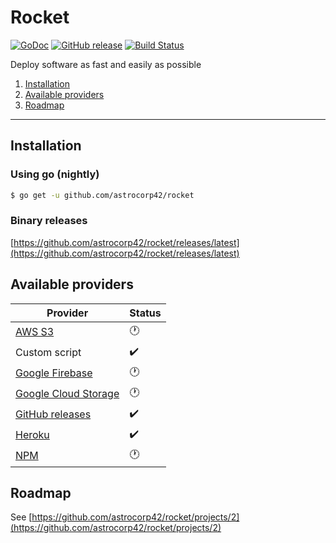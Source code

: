 # Rocket

[![GoDoc](https://godoc.org/github.com/astrocorp42/rocket?status.svg)](https://godoc.org/github.com/astrocorp42/rocket)
[![GitHub release](https://img.shields.io/github/release/astrocorp42/rocket.svg)](https://github.com/astrocorp42/rocket/releases/latest)
[![Build Status](https://travis-ci.org/astrocorp42/rocket.svg?branch=master)](https://travis-ci.org/astrocorp42/rocket)

Deploy software as fast and easily as possible

1. [Installation](#installation)
2. [Available providers](#available-providers)
3. [Roadmap](#roadmap)

-------------------


## Installation

### Using go (nightly)
```bash
$ go get -u github.com/astrocorp42/rocket
```

### Binary releases
[https://github.com/astrocorp42/rocket/releases/latest](https://github.com/astrocorp42/rocket/releases/latest)




## Available providers

| Provider              | Status |
| --------------------- | -------|
| [AWS S3](https://aws.amazon.com/s3) | :clock1: |
| Custom script | :heavy_check_mark: |
| [Google Firebase](https://firebase.google.com) | :clock1: |
| [Google Cloud Storage](https://cloud.google.com/storage) | :clock1: |
| [GitHub releases](https://help.github.com/categories/releases) | :heavy_check_mark: |
| [Heroku](https://www.heroku.com) | :heavy_check_mark: |
| [NPM](https://www.npmjs.com) | :clock1: |



## Roadmap

See [https://github.com/astrocorp42/rocket/projects/2](https://github.com/astrocorp42/rocket/projects/2)
